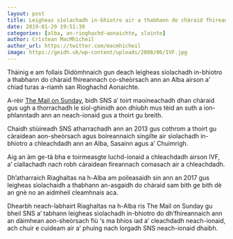 ```yaml
---
layout: post
title: Leigheas sìolachadh in-bhiotro air a thabhann do chàraid fhireannach ann an Alba
date: 2019-01-29 19:51:39
categories: [alba, an-rioghachd-aonaichte, slainte]
author: Crìstean MacMhìcheil
author_url: https://twitter.com/macmhicheil
image: https://geidh.uk/wp-content/uploads/2008/06/IVF.jpg
---
```


Thàinig e am follais Didòmhnaich gun deach leigheas sìolachadh in-bhiotro a thabhann do chàraid fhireannach co-sheòrsach ann an Alba airson a’ chiad turas a-riamh san Rìoghachd Aonaichte.

<!--more-->

A-rèir <a href="https://www.dailymail.co.uk/health/article-6636419/Gay-male-couple-offered-IVF-treatment-NHS-time-Britain.html">The Mail on Sunday</a>, bidh SNS a’ toirt maoineachadh dhan chàraid gus ugh a thorrachadh le sìol-ghinidh aon dhiubh mus tèid an suth a ion-phlanntadh ann an neach-ionaid gus a thoirt gu breith.

Chaidh stiùireadh SNS atharrachadh ann an 2013 gus cothrom a thoirt gu càraidean aon-sheòrsach agus boireannaich singilte air sìolachadh in-bhiotro a chleachdadh ann an Alba, Sasainn agus a’ Chuimrigh.

Aig an àm ge-tà bha e toirmeasgte luchd-ionaid a chleachdadh airson IVF, a’ ciallachadh nach robh càraidean fireannach comasach air a chleachdadh.

Dh’atharraich Riaghaltas na h-Alba am poileasaidh sin ann an 2017 gus leigheas sìolachaidh a thabhann an-asgaidh do chàraid sam bith ge bith dè an gnè no an aidmheil cleamhnais aca.

Dhearbh neach-labhairt Riaghaltas na h-Alba ris The Mail on Sunday gu bheil SNS a’ tabhann leigheas sìolachadh in-bhiotro do dh’fhireannaich ann an dàimhean aon-sheòrsach fiù ‘s ma bhios iad a’ cleachdadh neach-ionaid, ach chuir e cuideam air a’ phuing nach lorgadh SNS neach-ionaid dhaibh.
